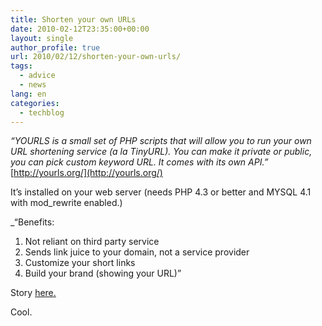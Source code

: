```yaml
---
title: Shorten your own URLs
date: 2010-02-12T23:35:00+00:00
layout: single
author_profile: true
url: 2010/02/12/shorten-your-own-urls/
tags:
  - advice
  - news
lang: en
categories: 
  - techblog
---
```

_“YOURLS is a small set of PHP scripts that will allow you to run your own URL shortening service (a la TinyURL). You can make it private or public, you can pick custom keyword URL. It comes with its own API.”_  
[http://yourls.org/](http://yourls.org/)

It’s installed on your web server (needs PHP 4.3 or better and MYSQL 4.1 with mod_rewrite enabled.)

 _“Benefits:</p> 

1. Not reliant on third party service  
2. Sends link juice to your domain, not a service provider  
3. Customize your short links  
4. Build your brand (showing your URL)”</i> 

Story [here.](http://domainnamewire.com/2010/02/08/get-your-own-url-shortener-with-yourls/)

Cool.
